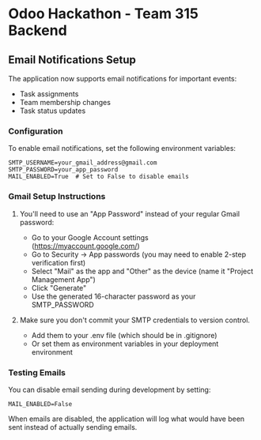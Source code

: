 # Odoo Hackathon - Team 315 Backend

## Email Notifications Setup

The application now supports email notifications for important events:
- Task assignments
- Team membership changes
- Task status updates

### Configuration

To enable email notifications, set the following environment variables:

```
SMTP_USERNAME=your_gmail_address@gmail.com
SMTP_PASSWORD=your_app_password
MAIL_ENABLED=True  # Set to False to disable emails
```

### Gmail Setup Instructions

1. You'll need to use an "App Password" instead of your regular Gmail password:
   - Go to your Google Account settings (https://myaccount.google.com/)
   - Go to Security → App passwords (you may need to enable 2-step verification first)
   - Select "Mail" as the app and "Other" as the device (name it "Project Management App")
   - Click "Generate"
   - Use the generated 16-character password as your SMTP_PASSWORD

2. Make sure you don't commit your SMTP credentials to version control.
   - Add them to your .env file (which should be in .gitignore)
   - Or set them as environment variables in your deployment environment

### Testing Emails

You can disable email sending during development by setting:
```
MAIL_ENABLED=False
```

When emails are disabled, the application will log what would have been sent instead of actually sending emails. 